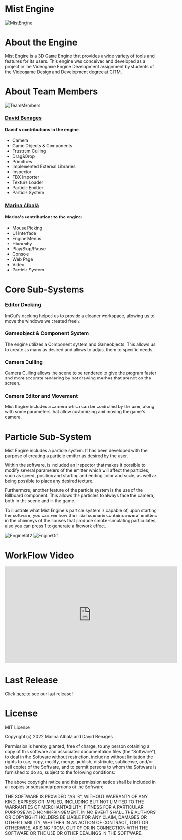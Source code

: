 # **Mist Engine**
![MistEngine](https://user-images.githubusercontent.com/70697960/212569055-4accfc6d-1d94-464d-a436-509cb50b2276.PNG)

# **About the Engine**
Mist Engine is a 3D Game Engine that provides a wide variety of tools and features for its users. This engine was conceived and developed as a project in the Videogame Engine Development assignment by students of the Videogame Design and Development degree at CITM.

# **About Team Members**
![TeamMembers](https://user-images.githubusercontent.com/70697960/212539542-bb666527-98be-4619-bb5e-16c2c3f60e6b.jpeg)

### **[David Benages](https://github.com/Divangus)**
#### David's contributions to the engine:
- Camera
- Game Objects & Components
- Frustrum Culling
- Drag&Drop
- Primitives
- Implemented External Libraries
- Inspector
- FBX Importer
- Texture Loader
- Particle Emitter
- Particle System

### **[Marina Albalà](https://github.com/Vizalt)**
#### Marina's contributions to the engine:
- Mouse Picking
- UI Interface
- Engine Menus
- Hierarchy
- Play/Stop/Pause
- Console
- Web Page
- Video
- Particle System


# **Core Sub-Systems**
### Editor Docking
ImGui's docking helped us to provide a cleaner workspace, allowing us to move the windows we created freely.
### Gameobject & Component System
The engine utilizes a Component system and Gameobjects. This allows us to create as many as desired and allows to adjust them to specific needs.
### Camera Culling
Camera Culling allows the scene to be rendered to give the program faster and more accurate rendering by not drawing meshes that are not on the screen.

### Camera Editor and Movement
Mist Engine includes a camera which can be controlled by the user, along with some parameters that allow customizing and moving the game's camera.

# **Particle Sub-System**
Mist Engine includes a particle system. It has been developed with the purpose of creating a particle emitter as desired by the user.

Within the software, is included an inspector that makes it possible to modify several parameters of the emitter which will affect the particles, such as speed, position and starting and ending color and scale, as well as being possible to place any desired texture.

Furthermore, another feature of the particle system is the use of the Billboard component. This allows the particles to always face the camera, both in the scene and in the game.

To illustrate what Mist Engine's particle system is capable of, upon starting the software, you can see how the initial scenario contains several emitters in the chimneys of the houses that produce smoke-simulating particulates, also you can press 1 to generate a firework effect.

![EngineGif2](https://user-images.githubusercontent.com/70697960/212568941-8ae00a3e-ff4c-4ba3-9901-db995e254da0.gif)
![EngineGif](https://user-images.githubusercontent.com/70697960/212568942-397a4f5b-861e-4892-8c17-e540db9732b2.gif)

# **WorkFlow Video**

<iframe width="560" height="315" src="https://www.youtube.com/embed/7fIiIfjpLBI" title="YouTube video player" frameborder="0" allow="accelerometer; autoplay; clipboard-write; encrypted-media; gyroscope; picture-in-picture; web-share" allowfullscreen></iframe>

# **Last Release**
Click [here](https://github.com/Vizalt/MistEngine/releases) to see our last release!

# **License**

MIT License

Copyright (c) 2022 Marina Albalà and David Benages

Permission is hereby granted, free of charge, to any person obtaining a copy
of this software and associated documentation files (the "Software"), to deal
in the Software without restriction, including without limitation the rights
to use, copy, modify, merge, publish, distribute, sublicense, and/or sell
copies of the Software, and to permit persons to whom the Software is
furnished to do so, subject to the following conditions:

The above copyright notice and this permission notice shall be included in all
copies or substantial portions of the Software.

THE SOFTWARE IS PROVIDED "AS IS", WITHOUT WARRANTY OF ANY KIND, EXPRESS OR
IMPLIED, INCLUDING BUT NOT LIMITED TO THE WARRANTIES OF MERCHANTABILITY,
FITNESS FOR A PARTICULAR PURPOSE AND NONINFRINGEMENT. IN NO EVENT SHALL THE
AUTHORS OR COPYRIGHT HOLDERS BE LIABLE FOR ANY CLAIM, DAMAGES OR OTHER
LIABILITY, WHETHER IN AN ACTION OF CONTRACT, TORT OR OTHERWISE, ARISING FROM,
OUT OF OR IN CONNECTION WITH THE SOFTWARE OR THE USE OR OTHER DEALINGS IN THE
SOFTWARE.


